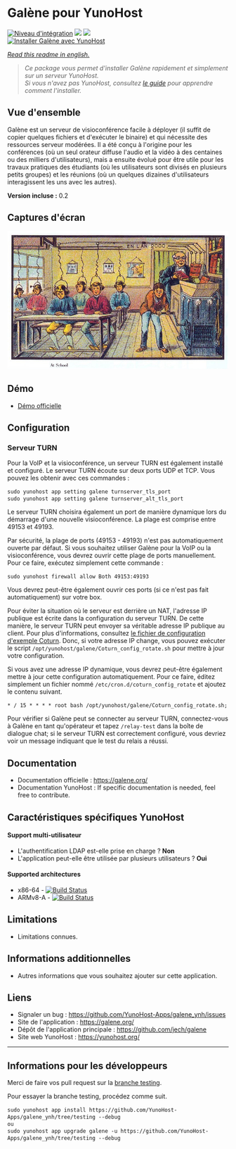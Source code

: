 # Galène pour YunoHost

[![Niveau d'intégration](https://dash.yunohost.org/integration/galene.svg)](https://dash.yunohost.org/appci/app/galene) ![](https://ci-apps.yunohost.org/ci/badges/galene.status.svg) ![](https://ci-apps.yunohost.org/ci/badges/galene.maintain.svg)  
[![Installer Galène avec YunoHost](https://install-app.yunohost.org/install-with-yunohost.svg)](https://install-app.yunohost.org/?app=galene)

*[Read this readme in english.](./README.md)* 

> *Ce package vous permet d'installer Galène rapidement et simplement sur un serveur YunoHost.  
Si vous n'avez pas YunoHost, consultez [le guide](https://yunohost.org/#/install) pour apprendre comment l'installer.*

## Vue d'ensemble
Galène est un serveur de visioconférence facile à déployer (il suffit de copier quelques fichiers et d'exécuter le binaire) et qui nécessite des ressources serveur modérées. Il a été conçu à l'origine pour les conférences (où un seul orateur diffuse l'audio et la vidéo à des centaines ou des milliers d'utilisateurs), mais a ensuite évolué pour être utile pour les travaux pratiques des étudiants (où les utilisateurs sont divisés en plusieurs petits groupes) et les réunions (où un quelques dizaines d'utilisateurs interagissent les uns avec les autres).

**Version incluse :** 0.2

## Captures d'écran

![](France_in_XXI_Century._School.jpg)

## Démo

* [Démo officielle](https://galene.org:8443/)

## Configuration

### Serveur TURN

Pour la VoIP et la visioconférence, un serveur TURN est également installé et configuré. Le serveur TURN écoute sur deux ports UDP et TCP. Vous pouvez les obtenir avec ces commandes :

```
sudo yunohost app setting galene turnserver_tls_port
sudo yunohost app setting galene turnserver_alt_tls_port
``` 

Le serveur TURN choisira également un port de manière dynamique lors du démarrage d'une nouvelle visioconférence. La plage est comprise entre 49153 et 49193.

Par sécurité, la plage de ports (49153 - 49193) n'est pas automatiquement ouverte par défaut. Si vous souhaitez utiliser Galène pour la VoIP ou la visioconférence, vous devrez ouvrir cette plage de ports manuellement. Pour ce faire, exécutez simplement cette commande :

```
sudo yunohost firewall allow Both 49153:49193
```

Vous devrez peut-être également ouvrir ces ports (si ce n'est pas fait automatiquement) sur votre box.

Pour éviter la situation où le serveur est derrière un NAT, l'adresse IP publique est écrite dans la configuration du serveur TURN. De cette manière, le serveur TURN peut envoyer sa véritable adresse IP publique au client. Pour plus d'informations, consultez [le fichier de configuration d'exemple Coturn](https://github.com/coturn/coturn/blob/master/examples/etc/turnserver.conf#L56-L62). Donc, si votre adresse IP change, vous pouvez exécuter le script `/opt/yunohost/galene/Coturn_config_rotate.sh` pour mettre à jour votre configuration.

Si vous avez une adresse IP dynamique, vous devrez peut-être également mettre à jour cette configuration automatiquement. Pour ce faire, éditez simplement un fichier nommé `/etc/cron.d/coturn_config_rotate` et ajoutez le contenu suivant.

```
* / 15 * * * * root bash /opt/yunohost/galene/Coturn_config_rotate.sh;
```

Pour vérifier si Galène peut se connecter au serveur TURN, connectez-vous à Galène en tant qu'opérateur et tapez `/relay-test` dans la boîte de dialogue chat; si le serveur TURN est correctement configuré, vous devriez voir un message indiquant que le test du relais a réussi.

## Documentation

 * Documentation officielle : https://galene.org/
 * Documentation YunoHost : If specific documentation is needed, feel free to contribute.

## Caractéristiques spécifiques YunoHost

#### Support multi-utilisateur

* L'authentification LDAP est-elle prise en charge ? **Non**
* L'application peut-elle être utilisée par plusieurs utilisateurs ? **Oui**

#### Supported architectures

* x86-64 - [![Build Status](https://ci-apps.yunohost.org/ci/logs/galene%20%28Apps%29.svg)](https://ci-apps.yunohost.org/ci/apps/galene/)
* ARMv8-A - [![Build Status](https://ci-apps-arm.yunohost.org/ci/logs/galene%20%28Apps%29.svg)](https://ci-apps-arm.yunohost.org/ci/apps/galene/)

## Limitations

* Limitations connues.

## Informations additionnelles

* Autres informations que vous souhaitez ajouter sur cette application.

## Liens

 * Signaler un bug : https://github.com/YunoHost-Apps/galene_ynh/issues
 * Site de l'application : https://galene.org/
 * Dépôt de l'application principale : https://github.com/jech/galene
 * Site web YunoHost : https://yunohost.org/

---

## Informations pour les développeurs

Merci de faire vos pull request sur la [branche testing](https://github.com/YunoHost-Apps/galene_ynh/tree/testing).

Pour essayer la branche testing, procédez comme suit.
```
sudo yunohost app install https://github.com/YunoHost-Apps/galene_ynh/tree/testing --debug
ou
sudo yunohost app upgrade galene -u https://github.com/YunoHost-Apps/galene_ynh/tree/testing --debug
```
